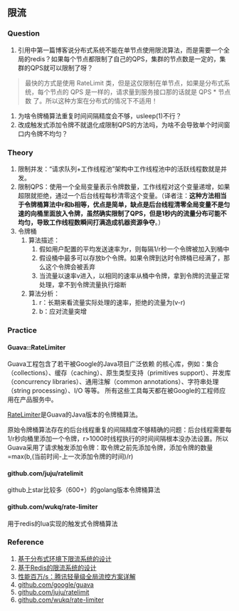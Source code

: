 ## 限流

### Question
1. 引用中第一篇博客说分布式系统不能在单节点使用限流算法，而是需要一个全局的redis？如果每个节点都限制了自己的QPS，集群的节点数是一定的，集群的QPS就可以限制了呀？
>最快的方式是使用 RateLimit 类，但是这仅限制在单节点，如果是分布式系统，每个节点的 QPS 是一样的，请求量到服务接口那的话就是 QPS * 节点数 了。所以这种方案在分布式的情况下不适用！
1. 为啥令牌桶算法重复时间间隔精度会不够，usleep(1)不行？
1. 改成触发式添加令牌不就退化成限制QPS的方法吗，为啥不会导致单个时间窗口内令牌不均匀？

### Theory
1. 限制并发：“请求队列+工作线程池”架构中工作线程池中的活跃线程数就是并发。
2. 限制QPS：使用一个全局变量表示令牌数量，工作线程对这个变量递增，如果超限就拒绝，通过一个后台线程每秒清零这个变量。（译者注：**这种方法相当于令牌桶算法中r和b相等，优点是简单，缺点是后台线程清零全局变量不是匀速的向桶里面放入令牌，虽然确实限制了QPS，但是1秒内的流量分布可能不均匀，导致工作线程数瞬间打满造成机器资源争夺**。）
3. 令牌桶
    1. 算法描述：
        1. 假如用户配置的平均发送速率为r，则每隔1/r秒一个令牌被加入到桶中
        2. 假设桶中最多可以存放b个令牌。如果令牌到达时令牌桶已经满了，那么这个令牌会被丢弃
        3. 当流量以速率v进入，以相同的速率从桶中令牌，拿到令牌的流量正常处理，拿不到令牌流量执行熔断
    1. 算法分析：
        1. r：长期来看流量实际处理的速率，拒绝的流量为(v-r)
        2. b：应对流量突增

### Practice
#### Guava::RateLimiter
Guava工程包含了若干被Google的Java项目广泛依赖 的核心库，例如：集合（collections）、缓存（caching）、原生类型支持（primitives support）、并发库（concurrency libraries）、通用注解（common annotations）、字符串处理（string processing）、I/O 等等。 所有这些工具每天都在被Google的工程师应用在产品服务中。

[RateLimiter](https://github.com/google/guava/blob/master/android/guava/src/com/google/common/util/concurrent/RateLimiter.java)是Guava的Java版本的令牌桶算法。

原始令牌桶算法存在的后台线程重复的间隔精度不够精确的问题：后台线程需要每1/r秒向桶里添加一个令牌，r>1000时线程执行的时间间隔根本没办法设置。所以Guava采用了请求触发添加令牌：取令牌之前先添加令牌，添加令牌的数量=max(b,(当前时间-上一次添加令牌的时间)/r)

#### github.com/juju/ratelimit
github上star比较多（600+）的golang版本令牌桶算法

#### github.com/wukq/rate-limiter
用于redis的lua实现的触发式令牌桶算法

### Reference
1. [基于分布式环境下限流系统的设计](https://zhuanlan.zhihu.com/p/31484931?comefrom=http://blogread.cn/news/)
2. [基于Redis的限流系统的设计](https://mp.weixin.qq.com/s/ewjGZCgc_TUhiZIINCLfbg)
3. [性能百万/s：腾讯轻量级全局流控方案详解](http://wetest.qq.com/lab/view/320.html)
3. [github.com/google/guava](https://github.com/google/guava)
4. [github.com/juju/ratelimit](https://github.com/juju/ratelimit)
4. [github.com/wukq/rate-limiter](https://github.com/wukq/rate-limiter)